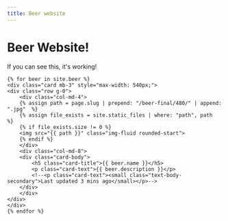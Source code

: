 ```yaml
---
title: Beer website
---
```


# Beer Website!

<p>If you can see this, it's working!</p>


    {% for beer in site.beer %}
    <div class="card mb-3" style="max-width: 540px;">
    <div class="row g-0">
        <div class="col-md-4">
        {% assign path = page.slug | prepend: "/beer-final/480/" | append: ".jpg"  %}
        {% assign file_exists = site.static_files | where: "path", path  %}
        {% if file_exists.size != 0 %}
        <img src="{{ path }}" class="img-fluid rounded-start">
        {% endif %}
        </div>
        <div class="col-md-8">
        <div class="card-body">
            <h5 class="card-title">{{ beer.name }}</h5>
            <p class="card-text">{{ beer.description }}</p>
            <!--<p class="card-text"><small class="text-body-secondary">Last updated 3 mins ago</small></p>-->
        </div>
        </div>
    </div>
    </div>
    {% endfor %}

